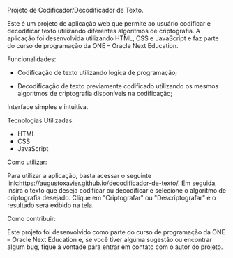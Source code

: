 Projeto de Codificador/Decodificador de Texto.

Este é um projeto de aplicação web que permite ao usuário codificar e decodificar texto utilizando diferentes algoritmos de criptografia. A aplicação foi desenvolvida utilizando HTML, CSS e JavaScript e faz parte do curso de programação da ONE – Oracle Next Education.

Funcionalidades:
* Codificação de texto utilizando logica de programação;

* Decodificação de texto previamente codificado         utilizando os mesmos algoritmos de criptografia disponíveis na codificação;

Interface simples e intuitiva.

Tecnologias Utilizadas:
* HTML
* CSS
* JavaScript

Como utilizar:

Para utilizar a aplicação, basta acessar o seguinte link:https://augustoxavier.github.io/decodificador-de-texto/. Em seguida, insira o texto que deseja codificar ou decodificar e selecione o algoritmo de criptografia desejado. Clique em "Criptografar" ou "Descriptografar" e o resultado será exibido na tela.

Como contribuir:

Este projeto foi desenvolvido como parte do curso de programação da ONE – Oracle Next Education e, se você tiver alguma sugestão ou encontrar algum bug, fique à vontade para entrar em contato com o autor do projeto.


